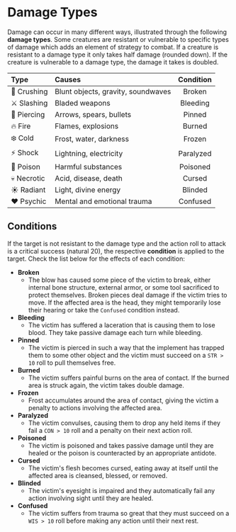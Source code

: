 # Damage Types
Damage can occur in many different ways, illustrated through the following **damage types**. Some creatures are resistant or vulnerable to specific types of damage which adds an element of strategy to combat. If a creature is resistant to a damage type it only takes half damage (rounded down). If the creature is vulnerable to a damage type, the damage it takes is doubled.

| Type | Causes | Condition |
|:--- |:--- |:---:|
| 👊 Crushing | Blunt objects, gravity, soundwaves | Broken |
| ⚔️ Slashing | Bladed weapons | Bleeding |
| 🏹 Piercing | Arrows, spears, bullets | Pinned |
| 🔥 Fire | Flames, explosions | Burned |
| ❄️ Cold | Frost, water, darkness | Frozen |
| ⚡️ Shock | Lightning, electricity | Paralyzed |
| 💉 Poison | Harmful substances | Poisoned |
| 💀 Necrotic | Acid, disease, death | Cursed |
| ☀️ Radiant | Light, divine energy | Blinded |
| ♥️ Psychic | Mental and emotional trauma | Confused |

## Conditions
If the target is not resistant to the damage type and the action roll to attack is a critical success (natural 20), the respective **condition** is applied to the target. Check the list below for the effects of each condition:

- **Broken**
    - The blow has caused some piece of the victim to break, either internal bone structure, external armor, or some tool sacrificed to protect themselves. Broken pieces deal damage if the victim tries to move. If the affected area is the head, they might temporarily lose their hearing or take the `Confused` condition instead.
- **Bleeding**
    - The victim has suffered a laceration that is causing them to lose blood. They take passive damage each turn while bleeding.
- **Pinned**
    - The victim is pierced in such a way that the implement has trapped them to some other object and the victim must succeed on a `STR > 10` roll to pull themselves free.
- **Burned**
    - The victim suffers painful burns on the area of contact. If the burned area is struck again, the victim takes double damage.
- **Frozen**
    - Frost accumulates around the area of contact, giving the victim a penalty to actions involving the affected area.
- **Paralyzed**
    - The victim convulses, causing them to drop any held items if they fail a `CON > 10` roll and a penalty on their next action roll.
- **Poisoned**
    - The victim is poisoned and takes passive damage until they are healed or the poison is counteracted by an appropriate antidote.
- **Cursed**
    - The victim's flesh becomes cursed, eating away at itself until the affected area is cleansed, blessed, or removed.
- **Blinded**
    - The victim's eyesight is impaired and they automatically fail any action involving sight until they are healed.
- **Confused**
    - The victim suffers from trauma so great that they must succeed on a `WIS > 10` roll before making any action until their next rest.
